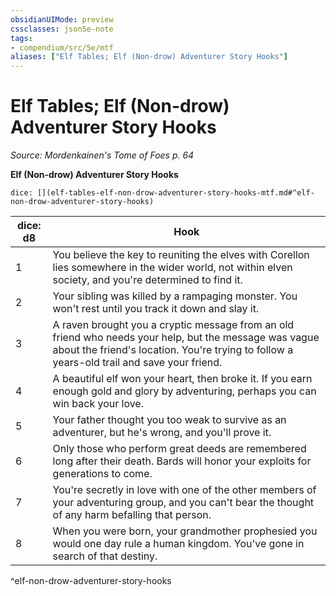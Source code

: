 ```yaml
---
obsidianUIMode: preview
cssclasses: json5e-note
tags:
- compendium/src/5e/mtf
aliases: ["Elf Tables; Elf (Non-drow) Adventurer Story Hooks"]
---
```

# Elf Tables; Elf (Non-drow) Adventurer Story Hooks
*Source: Mordenkainen's Tome of Foes p. 64* 

**Elf (Non-drow) Adventurer Story Hooks**

`dice: [](elf-tables-elf-non-drow-adventurer-story-hooks-mtf.md#^elf-non-drow-adventurer-story-hooks)`

| dice: d8 | Hook |
|----------|------|
| 1 | You believe the key to reuniting the elves with Corellon lies somewhere in the wider world, not within elven society, and you're determined to find it. |
| 2 | Your sibling was killed by a rampaging monster. You won't rest until you track it down and slay it. |
| 3 | A raven brought you a cryptic message from an old friend who needs your help, but the message was vague about the friend's location. You're trying to follow a years-old trail and save your friend. |
| 4 | A beautiful elf won your heart, then broke it. If you earn enough gold and glory by adventuring, perhaps you can win back your love. |
| 5 | Your father thought you too weak to survive as an adventurer, but he's wrong, and you'll prove it. |
| 6 | Only those who perform great deeds are remembered long after their death. Bards will honor your exploits for generations to come. |
| 7 | You're secretly in love with one of the other members of your adventuring group, and you can't bear the thought of any harm befalling that person. |
| 8 | When you were born, your grandmother prophesied you would one day rule a human kingdom. You've gone in search of that destiny. |
^elf-non-drow-adventurer-story-hooks
